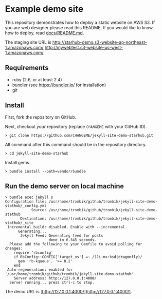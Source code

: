# Example demo site

This repository demonstrates how to deploy a static website on AWS S3. If you
are web designer please read this README. If you would like to know how to
deploy, read [docs/README.md](docs/README.md).

The staging site URL is
http://starhub-demo.s3-website-ap-northeast-1.amazonaws.com/
http://mywebtest.s3-website-us-west-1.amazonaws.com/

## Requirements

* ruby (2.6, or at least 2.4)
* bundler (see https://bundler.io/ for installation)
* git

## Install

First, fork the repository on GitHub.

Next, checkout _your_ repository (replace `CHANGEME` with your GitHub ID).

```console
> git clone https://github.com/CHANGEME/jekyll-site-demo-starhub.git

```

All command after this command should be in the repository directory.


```console
> cd jekyll-site-demo-starhub
```

Install gems.

```console
> bundle install --path=vendor/bundle
```

## Run the demo server on local machine

```console
> bundle exec jekyll s
Configuration file: /usr/home/trombik/github/trombik/jekyll-site-demo-stathub/_config.yml
            Source: /usr/home/trombik/github/trombik/jekyll-site-demo-stathub
       Destination: /usr/home/trombik/github/trombik/jekyll-site-demo-stathub/_site
 Incremental build: disabled. Enable with --incremental
      Generating...
       Jekyll Feed: Generating feed for posts
                    done in 0.345 seconds.
  Please add the following to your Gemfile to avoid polling for changes:
    require 'rbconfig'
    if RbConfig::CONFIG['target_os'] =~ /(?i-mx:bsd|dragonfly)/
      gem 'rb-kqueue', '>= 0.2'
    end
 Auto-regeneration: enabled for '/usr/home/trombik/github/trombik/jekyll-site-demo-stathub'
    Server address: http://127.0.0.1:4000/
  Server running... press ctrl-c to stop.
```

The demo URL is [http://127.0.0.1:4000/](http://127.0.0.1:4000/).
